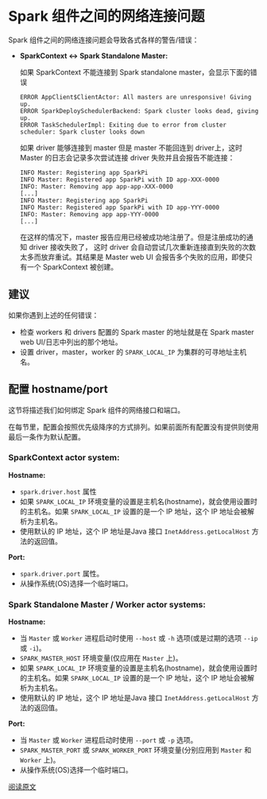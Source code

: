 # Spark 组件之间的网络连接问题

Spark 组件之间的网络连接问题会导致各式各样的警告/错误：

- **SparkContext <-> Spark Standalone Master:**

    如果 SparkContext 不能连接到 Spark standalone master，会显示下面的错误

    ```
    ERROR AppClient$ClientActor: All masters are unresponsive! Giving up.
    ERROR SparkDeploySchedulerBackend: Spark cluster looks dead, giving up.
    ERROR TaskSchedulerImpl: Exiting due to error from cluster scheduler: Spark cluster looks down
    ```

    如果 driver 能够连接到 master 但是 master 不能回连到 driver上，这时 Master 的日志会记录多次尝试连接 driver 失败并且会报告不能连接：

    ```
    INFO Master: Registering app SparkPi
    INFO Master: Registered app SparkPi with ID app-XXX-0000
    INFO: Master: Removing app app-app-XXX-0000
    [...]
    INFO Master: Registering app SparkPi
    INFO Master: Registered app SparkPi with ID app-YYY-0000
    INFO: Master: Removing app app-YYY-0000
    [...]
    ```

    在这样的情况下，master 报告应用已经被成功地注册了。但是注册成功的通知 driver 接收失败了， 这时 driver 会自动尝试几次重新连接直到失败的次数太多而放弃重试。其结果是 Master web UI 会报告多个失败的应用，即使只有一个 SparkContext 被创建。

## 建议

如果你遇到上述的任何错误：

- 检查 workers 和 drivers 配置的 Spark master 的地址就是在 Spark master web UI/日志中列出的那个地址。
- 设置 driver，master，worker 的 `SPARK_LOCAL_IP` 为集群的可寻地址主机名。

## 配置 hostname/port

这节将描述我们如何绑定 Spark 组件的网络接口和端口。

在每节里，配置会按照优先级降序的方式排列。如果前面所有配置没有提供则使用最后一条作为默认配置。

### SparkContext actor system:

**Hostname:**

- `spark.driver.host` 属性
- 如果 `SPARK_LOCAL_IP` 环境变量的设置是主机名(hostname)，就会使用设置时的主机名。如果 `SPARK_LOCAL_IP` 设置的是一个 IP 地址，这个 IP 地址会被解析为主机名。
- 使用默认的 IP 地址，这个 IP 地址是Java 接口 `InetAddress.getLocalHost` 方法的返回值。

**Port:**

- `spark.driver.port` 属性。
- 从操作系统(OS)选择一个临时端口。

### Spark Standalone Master / Worker actor systems:

**Hostname:**

- 当 `Master` 或 `Worker` 进程启动时使用 `--host` 或 `-h` 选项(或是过期的选项 `--ip` 或 `-i`)。
- `SPARK_MASTER_HOST` 环境变量(仅应用在 `Master` 上)。
- 如果 `SPARK_LOCAL_IP` 环境变量的设置是主机名(hostname)，就会使用设置时的主机名。如果 `SPARK_LOCAL_IP` 设置的是一个 IP 地址，这个 IP 地址会被解析为主机名。
- 使用默认的 IP 地址，这个 IP 地址是Java 接口 `InetAddress.getLocalHost` 方法的返回值。

**Port:**

- 当 `Master` 或 `Worker` 进程启动时使用 `--port` 或 `-p` 选项。
- `SPARK_MASTER_PORT` 或 `SPARK_WORKER_PORT` 环境变量(分别应用到 `Master` 和 `Worker` 上)。
- 从操作系统(OS)选择一个临时端口。

[阅读原文](http://databricks.gitbooks.io/databricks-spark-knowledge-base/content/troubleshooting/connectivity_issues.html)
